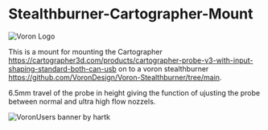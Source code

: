 
# Stealthburner-Cartographer-Mount

![Voron Logo](http://vorondesign.com/images/voron_design_logo.png)

This is a mount for mounting the Cartographer https://cartographer3d.com/products/cartographer-probe-v3-with-input-shaping-standard-both-can-usb on to a voron stealthburner https://github.com/VoronDesign/Voron-Stealthburner/tree/main.

6.5mm travel of the probe in height giving the function of ujusting the probe between normal and ultra high flow nozzels.

![VoronUsers banner by hartk](https://github.com/VoronDesign/VoronUsers/assets/4352664/01e826ab-4987-45e6-9fc5-738182362e79)
